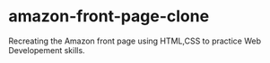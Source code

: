 # amazon-front-page-clone
Recreating the Amazon front page using HTML,CSS to practice Web Developement skills.
